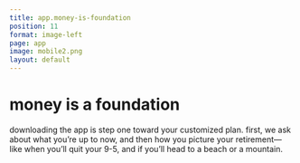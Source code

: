 ```yaml
---
title: app.money-is-foundation
position: 11
format: image-left
page: app
image: mobile2.png
layout: default
---
```


# money is a foundation
downloading the app is step one toward your customized plan. first, we ask about what you’re up to now, and 
then how you picture your retirement—like when you’ll quit your 9-5, and if you’ll head to a beach or a mountain.
